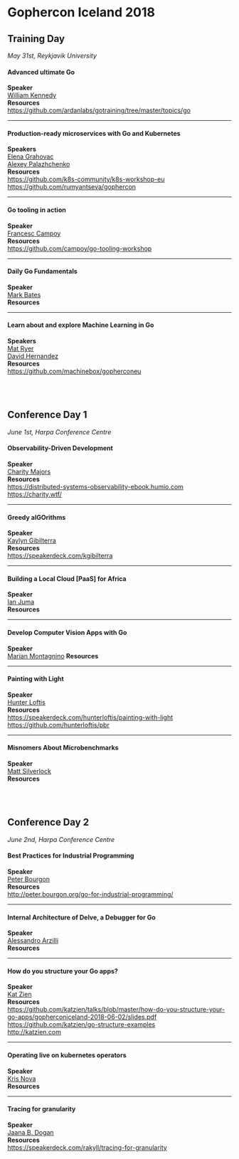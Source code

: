 # Gophercon Iceland 2018

## Training Day
*May 31st, Reykjavik University* <br/>

#### Advanced ultimate Go
**Speaker**<br/>
[William Kennedy](http://twitter.com/goinggodotnet "William Kennedy") <br/>
**Resources**<br/>
https://github.com/ardanlabs/gotraining/tree/master/topics/go


------------


#### Production-ready microservices with Go and Kubernetes
**Speakers**<br/>
[Elena Grahovac](http://twitter.com/webdeva "Elena Grahovac")<br/>
[Alexey Palazhchenko ](http://twitter.com/paaleksey "Alexey Palazhchenko ")<br/>
**Resources**<br/>
https://github.com/k8s-community/k8s-workshop-eu<br/>
https://github.com/rumyantseva/gophercon

------------


#### Go tooling in action
**Speaker**<br/>
[Francesc Campoy](http://twitter..com/francesc "Francesc Campoy")<br/>
**Resources**<br/>
https://github.com/campoy/go-tooling-workshop

------------


#### Daily Go Fundamentals
**Speaker**<br/>
[Mark Bates](http://twitter.com/markbates "Mark Bates")<br/>
**Resources**


------------


#### Learn about and explore Machine Learning in Go
**Speakers**<br/>
[Mat Ryer](http://twitter.com/matryer "Mat Ryer")<br/>
[David Hernandez](http://twitter.com/dahernan "David Hernandez")<br/>
**Resources**<br/>
https://github.com/machinebox/gopherconeu

<br/><br/>
## Conference Day 1
*June 1st, Harpa Conference Centre*<br/>

#### Observability-Driven Development
**Speaker**<br/>
[Charity Majors](http://twitter.com/mipsytipsy "Charity Majors")<br/>
**Resources**<br/>
https://distributed-systems-observability-ebook.humio.com<br/>
https://charity.wtf/

------------


#### Greedy alGOrithms
**Speaker**<br/>
[Kaylyn Gibilterra](http://twitter.com/kgibilterra "Kaylyn Gibilterra")<br/>
**Resources**<br/>
https://speakerdeck.com/kgibilterra


------------


#### Building a Local Cloud [PaaS] for Africa
**Speaker**<br/>
[Ian Juma](http://twitter.com/IanJuma "Ian Juma")<br/>
**Resources**


------------


#### Develop Computer Vision Apps with Go
**Speaker**<br/>
[Marian Montagnino](http://twitter.com/mmontagnino "Marian Montagnino")
**Resources**


------------


#### Painting with Light
**Speaker**<br/>
[Hunter Loftis](http://twitter.com/HunterLoftis "Hunter Loftis")<br/>
**Resources**<br/>
https://speakerdeck.com/hunterloftis/painting-with-light<br/>
https://github.com/hunterloftis/pbr

------------


#### Misnomers About Microbenchmarks
**Speaker**<br/>
[Matt Silverlock](http://twitter.com/elithrar "Matt Silverlock")<br/>
**Resources**


<br/><br/>
## Conference Day 2
*June 2nd, Harpa Conference Centre*<br/>


#### Best Practices for Industrial Programming
**Speaker**<br/>
[Peter Bourgon](http://twitter.com/peterbourgon "Peter Bourgon")<br/>
**Resources**<br/>
http://peter.bourgon.org/go-for-industrial-programming/

------------


#### Internal Architecture of Delve, a Debugger for Go
**Speaker**<br/>
[Alessandro Arzilli](https://github.com/aarzilli "Alessandro Arzilli")<br/>
**Resources**


------------


#### How do you structure your Go apps?
**Speaker**<br/>
[Kat Zien](http://twitter.com/kasiazien "Kat Zien")<br/>
**Resources**<br/>
https://github.com/katzien/talks/blob/master/how-do-you-structure-your-go-apps/gopherconiceland-2018-06-02/slides.pdf<br/>
https://github.com/katzien/go-structure-examples<br/>
http://katzien.com

------------


#### Operating live on kubernetes operators
**Speaker**<br/>
[Kris Nova](http://twitter.com/krisnova "Kris Nova")<br/>
**Resources**


------------


#### Tracing for granularity
**Speaker**<br/>
[Jaana B. Dogan](http://twitter.com/rakyll "Jaana B. Dogan")<br/>
**Resources**<br/>
https://speakerdeck.com/rakyll/tracing-for-granularity




















